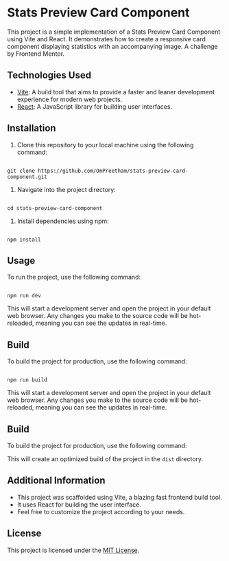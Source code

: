 # Stats Preview Card Component

This project is a simple implementation of a Stats Preview Card Component using Vite and React. It demonstrates how to create a responsive card component displaying statistics with an accompanying image. A challenge by Frontend Mentor.

## Technologies Used

- [Vite](https://vitejs.dev/): A build tool that aims to provide a faster and leaner development experience for modern web projects.
- [React](https://reactjs.org/): A JavaScript library for building user interfaces.

## Installation

1. Clone this repository to your local machine using the following command:

```

git clone https://github.com/OmPreetham/stats-preview-card-component.git

```

1. Navigate into the project directory:

```

cd stats-preview-card-component

```

1. Install dependencies using npm:

```

npm install

```

## Usage

To run the project, use the following command:

```

npm run dev

```

This will start a development server and open the project in your default web browser. Any changes you make to the source code will be hot-reloaded, meaning you can see the updates in real-time.

## Build

To build the project for production, use the following command:

```

npm run build

```

This will start a development server and open the project in your default web browser. Any changes you make to the source code will be hot-reloaded, meaning you can see the updates in real-time.

## Build

To build the project for production, use the following command:

This will create an optimized build of the project in the `dist` directory.

## Additional Information

- This project was scaffolded using Vite, a blazing fast frontend build tool.
- It uses React for building the user interface.
- Feel free to customize the project according to your needs.

## License

This project is licensed under the [MIT License](LICENSE).
